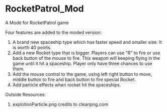 # RocketPatrol_Mod
A Mode for RocketPatrol game

Four features are added to the moded version:

1. A brand new spaceship type which has faster speed and smaller size. It is worth 40 points.
2. Add a new Rocket type that is bigger. Players can use "R" to fire or use back button of the mouse to fire. This weapon will keeping flying in the game until it hit a spaceship. Player only have three chances to use them.
3. Add the mouse control to the game, using left right button to move, middle button to fire and back button to fire special Rocket.
4. Add particle effects when rocket hit the spaceships.

Outside Resources:

1. explotionParticle.png credits to cleanpng.com